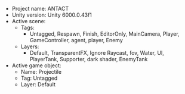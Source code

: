 <!-- UNITY CODE ASSIST INSTRUCTIONS START -->
- Project name: ANTACT
- Unity version: Unity 6000.0.43f1
- Active scene:
  - Tags:
    - Untagged, Respawn, Finish, EditorOnly, MainCamera, Player, GameController, agent, player, Enemy
  - Layers:
    - Default, TransparentFX, Ignore Raycast, fov, Water, UI, PlayerTank, Supporter, dark shader, EnemyTank
- Active game object:
  - Name: Projectile
  - Tag: Untagged
  - Layer: Default
<!-- UNITY CODE ASSIST INSTRUCTIONS END -->